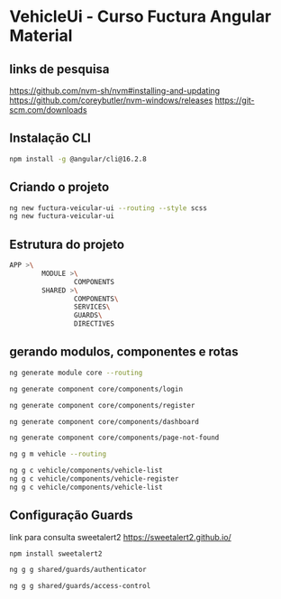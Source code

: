 # VehicleUi - Curso Fuctura Angular Material

## links de pesquisa

https://github.com/nvm-sh/nvm#installing-and-updating
https://github.com/coreybutler/nvm-windows/releases
https://git-scm.com/downloads

## Instalação CLI
```bash
npm install -g @angular/cli@16.2.8
```
## Criando o projeto
``` bash
ng new fuctura-veicular-ui --routing --style scss
ng new fuctura-veicular-ui
```
## Estrutura do projeto

```bash
APP >\
        MODULE >\
                COMPONENTS
        SHARED >\
                COMPONENTS\
                SERVICES\
                GUARDS\
                DIRECTIVES
```
## gerando modulos, componentes e rotas 
``` bash
ng generate module core --routing

ng generate component core/components/login 

ng generate component core/components/register

ng generate component core/components/dashboard

ng generate component core/components/page-not-found

ng g m vehicle --routing

ng g c vehicle/components/vehicle-list
ng g c vehicle/components/vehicle-register
ng g c vehicle/components/vehicle-list
```

## Configuração Guards

link para consulta sweetalert2 
https://sweetalert2.github.io/

```bash
npm install sweetalert2

ng g g shared/guards/authenticator

ng g g shared/guards/access-control
```
